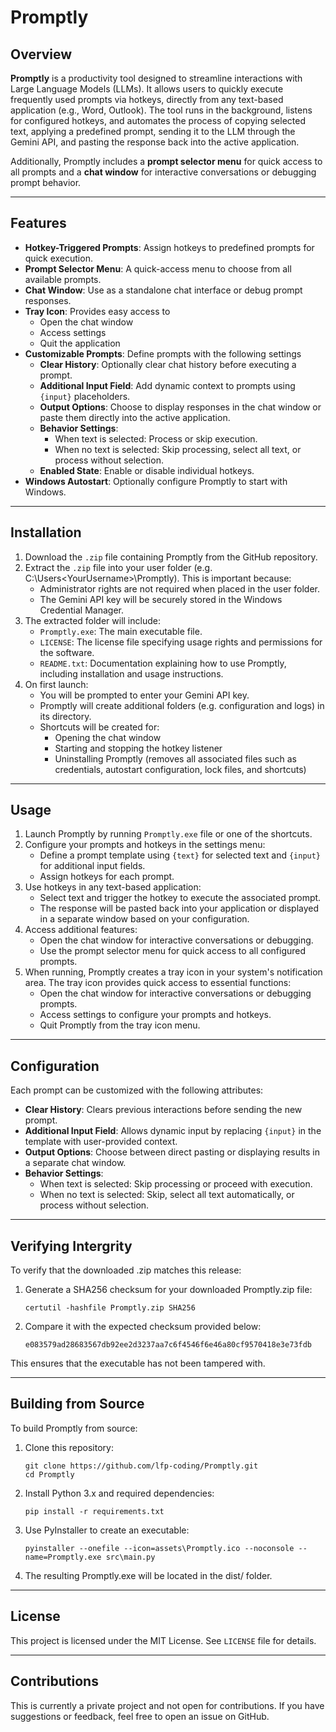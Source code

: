 # Promptly

## Overview
**Promptly** is a productivity tool designed to streamline interactions with Large Language Models (LLMs). It allows users to quickly execute frequently used prompts via hotkeys, directly from any text-based application (e.g., Word, Outlook). The tool runs in the background, listens for configured hotkeys, and automates the process of copying selected text, applying a predefined prompt, sending it to the LLM through the Gemini API, and pasting the response back into the active application.

Additionally, Promptly includes a **prompt selector menu** for quick access to all prompts and a **chat window** for interactive conversations or debugging prompt behavior.

---

## Features
- **Hotkey-Triggered Prompts**: Assign hotkeys to predefined prompts for quick execution.
- **Prompt Selector Menu**: A quick-access menu to choose from all available prompts.
- **Chat Window**: Use as a standalone chat interface or debug prompt responses.
- **Tray Icon**: Provides easy access to
   - Open the chat window
   - Access settings
	- Quit the application
- **Customizable Prompts**: Define prompts with the following settings
  - **Clear History**: Optionally clear chat history before executing a prompt.
  - **Additional Input Field**: Add dynamic context to prompts using `{input}` placeholders.
  - **Output Options**: Choose to display responses in the chat window or paste them directly into the active application.
  - **Behavior Settings**:
    - When text is selected: Process or skip execution.
    - When no text is selected: Skip processing, select all text, or process without selection.
  - **Enabled State**: Enable or disable individual hotkeys.
- **Windows Autostart**: Optionally configure Promptly to start with Windows.

---

## Installation
1. Download the `.zip` file containing Promptly from the GitHub repository.
2. Extract the `.zip` file into your user folder (e.g. C:\Users\<YourUsername>\Promptly). This is important because:
   - Administrator rights are not required when placed in the user folder.
   - The Gemini API key will be securely stored in the Windows Credential Manager.
3. The extracted folder will include:
   - `Promptly.exe`: The main executable file.
   - `LICENSE`: The license file specifying usage rights and permissions for the software.
   - `README.txt`: Documentation explaining how to use Promptly, including installation and usage instructions.
4. On first launch:
   - You will be prompted to enter your Gemini API key.
   - Promptly will create additional folders (e.g. configuration and logs) in its directory.
   - Shortcuts will be created for:
     - Opening the chat window
     - Starting and stopping the hotkey listener
     - Uninstalling Promptly (removes all associated files such as credentials, autostart configuration, lock files, and shortcuts)

---

## Usage
1. Launch Promptly by running `Promptly.exe` file or one of the shortcuts. 
2. Configure your prompts and hotkeys in the settings menu:
   - Define a prompt template using `{text}` for selected text and `{input}` for additional input fields.
   - Assign hotkeys for each prompt.
3. Use hotkeys in any text-based application:
   - Select text and trigger the hotkey to execute the associated prompt.
   - The response will be pasted back into your application or displayed in a separate window based on your configuration.
4. Access additional features:
   - Open the chat window for interactive conversations or debugging.
   - Use the prompt selector menu for quick access to all configured prompts.
5. When running, Promptly creates a tray icon in your system's notification area. The tray icon provides quick access to essential functions:
	- Open the chat window for interactive conversations or debugging prompts.
	- Access settings to configure your prompts and hotkeys.
	- Quit Promptly from the tray icon menu.

---

## Configuration
Each prompt can be customized with the following attributes:
- **Clear History**: Clears previous interactions before sending the new prompt.
- **Additional Input Field**: Allows dynamic input by replacing `{input}` in the template with user-provided context.
- **Output Options**: Choose between direct pasting or displaying results in a separate chat window.
- **Behavior Settings**:
  - When text is selected: Skip processing or proceed with execution.
  - When no text is selected: Skip, select all text automatically, or process without selection.

---

## Verifying Intergrity
To verify that the downloaded .zip matches this release:
1. Generate a SHA256 checksum for your downloaded Promptly.zip file:

   `certutil -hashfile Promptly.zip SHA256`
2. Compare it with the expected checksum provided below:

   `e083579ad28683567db92ee2d3237aa7c6f4546f6e46a80cf9570418e3e73fdb`
   
This ensures that the executable has not been tampered with.

---

## Building from Source
To build Promptly from source:
   1. Clone this repository:
      ```
      git clone https://github.com/lfp-coding/Promptly.git
      cd Promptly
      ```
   2. Install Python 3.x and required dependencies:

      `pip install -r requirements.txt`
   3. Use PyInstaller to create an executable:

      `pyinstaller --onefile --icon=assets\Promptly.ico --noconsole --name=Promptly.exe src\main.py`
   4. The resulting Promptly.exe will be located in the dist/ folder.

---

## License
This project is licensed under the MIT License. See `LICENSE` file for details.

---

## Contributions
This is currently a private project and not open for contributions. If you have suggestions or feedback, feel free to open an issue on GitHub.